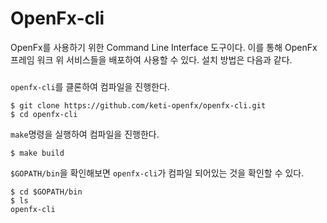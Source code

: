 # OpenFx-cli
OpenFx를 사용하기 위한 Command Line Interface 도구이다. 이를 통해 OpenFx 프레임 워크 위 서비스들을 배포하여 사용할 수 있다. 설치 방법은 다음과 같다. 
### 

`openfx-cli`를 클론하여 컴파일을 진행한다. 

```
$ git clone https://github.com/keti-openfx/openfx-cli.git
$ cd openfx-cli
```

`make`명령을 실행하여 컴파일을 진행한다.

```
$ make build
```

`$GOPATH/bin`을 확인해보면 `openfx-cli`가 컴파일 되어있는 것을 확인할 수 있다.

```
$ cd $GOPATH/bin
$ ls
openfx-cli
```

